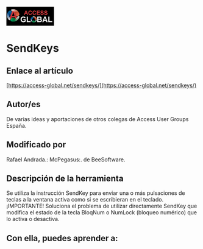 ![Access-global](../blob/main/Images/Logo1.png)

# SendKeys

## Enlace al artículo

[https://access-global.net/sendkeys/](https://access-global.net/sendkeys/)

## Autor/es
De varias ideas y aportaciones de otros colegas de Access User Groups España.

## Modificado por
Rafael Andrada.: McPegasus:. de BeeSoftware.

## Descripción de la herramienta
Se utiliza la instrucción SendKey para enviar una o más pulsaciones de teclas a la ventana activa como si se escribieran en el teclado. ¡IMPORTANTE! Soluciona el problema de utilizar directamente SendKey que modifica el estado de la tecla BloqNum o NumLock (bloqueo numérico) que lo activa o desactiva.

## Con ella, puedes aprender a:
